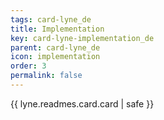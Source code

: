 ```yaml
---
tags: card-lyne_de
title: Implementation
key: card-lyne-implementation_de
parent: card-lyne_de
icon: implementation
order: 3
permalink: false  
---
```

{{ lyne.readmes.card.card | safe }}


